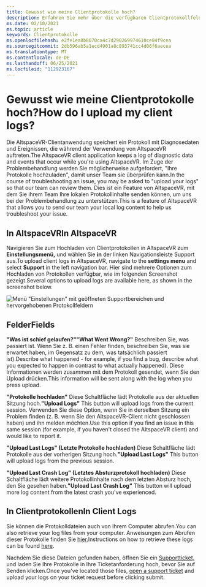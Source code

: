 ```yaml
---
title: Gewusst wie meine Clientprotokolle hoch?
description: Erfahren Sie mehr über die verfügbaren Clientprotokollfelder und wie Sie Clientprotokolle hochladen, wenn Probleme mit AltspaceVR vorliegen.
ms.date: 02/10/2021
ms.topic: article
keywords: Clientprotokolle
ms.openlocfilehash: e2fe1ea8b8070ca4c7d290269974610ce84f9cea
ms.sourcegitcommit: 2db596ab5a1ecd4901a8c893741cc4d06f6aecea
ms.translationtype: MT
ms.contentlocale: de-DE
ms.lasthandoff: 06/25/2021
ms.locfileid: "112923167"
---
```

# <a name="how-do-i-upload-my-client-logs"></a><span data-ttu-id="14cf7-104">Gewusst wie meine Clientprotokolle hoch?</span><span class="sxs-lookup"><span data-stu-id="14cf7-104">How do I upload my client logs?</span></span>

<span data-ttu-id="14cf7-105">Die AltspaceVR-Clientanwendung speichert ein Protokoll mit Diagnosedaten und Ereignissen, die während der Verwendung von AltspaceVR auftreten.</span><span class="sxs-lookup"><span data-stu-id="14cf7-105">The AltspaceVR client application keeps a log of diagnostic data and events that occur while you're using AltspaceVR.</span></span> <span data-ttu-id="14cf7-106">Im Zuge der Problembehandlung werden Sie möglicherweise aufgefordert, "Ihre Protokolle hochzuladen", damit unser Team sie überprüfen kann.</span><span class="sxs-lookup"><span data-stu-id="14cf7-106">In the course of troubleshooting an issue, you may be asked to "upload your logs" so that our team can review them.</span></span> <span data-ttu-id="14cf7-107">Dies ist ein Feature von AltspaceVR, mit dem Sie ihrem Team Ihre lokalen Protokollinhalte senden können, um uns bei der Problembehandlung zu unterstützen.</span><span class="sxs-lookup"><span data-stu-id="14cf7-107">This is a feature of AltspaceVR that allows you to send our team your local log content to help us troubleshoot your issue.</span></span>

## <a name="in-altspacevr"></a><span data-ttu-id="14cf7-108">In AltspaceVR</span><span class="sxs-lookup"><span data-stu-id="14cf7-108">In AltspaceVR</span></span>

<span data-ttu-id="14cf7-109">Navigieren Sie zum Hochladen von Clientprotokollen in AltspaceVR zum **Einstellungsmenü,** und wählen Sie **in** der linken Navigationsleiste Support aus.</span><span class="sxs-lookup"><span data-stu-id="14cf7-109">To upload client logs in AltspaceVR, navigate to the **settings menu** and select **Support** in the left navigation bar.</span></span> <span data-ttu-id="14cf7-110">Hier sind mehrere Optionen zum Hochladen von Protokollen verfügbar, wie im folgenden Screenshot gezeigt.</span><span class="sxs-lookup"><span data-stu-id="14cf7-110">Several options to upload logs are available here, as shown in the screenshot below.</span></span>

![Menü "Einstellungen" mit geöffneten Supportbereichen und hervorgehobenen Protokollfeldern](images/help-altvr-uploadlogs.png)

## <a name="fields"></a><span data-ttu-id="14cf7-112">Felder</span><span class="sxs-lookup"><span data-stu-id="14cf7-112">Fields</span></span>

<span data-ttu-id="14cf7-113">**"Was ist schief gelaufen?"**</span><span class="sxs-lookup"><span data-stu-id="14cf7-113">**"What Went Wrong?"**</span></span>
<span data-ttu-id="14cf7-114">Beschreiben Sie, was passiert ist. Wenn Sie z. B. einen Fehler finden, beschreiben Sie, was sie erwartet haben, im Gegensatz zu dem, was tatsächlich passiert ist).</span><span class="sxs-lookup"><span data-stu-id="14cf7-114">Describe what happened - for example, if you find a bug, describe what you expected to happen in contrast to what actually happened).</span></span> <span data-ttu-id="14cf7-115">Diese Informationen werden zusammen mit dem Protokoll gesendet, wenn Sie den Upload drücken.</span><span class="sxs-lookup"><span data-stu-id="14cf7-115">This information will be sent along with the log when you press upload.</span></span>

<span data-ttu-id="14cf7-116">**"Protokolle hochladen"** Diese Schaltfläche lädt Protokolle aus der aktuellen Sitzung hoch.</span><span class="sxs-lookup"><span data-stu-id="14cf7-116">**"Upload Logs"** This button will upload logs from the current session.</span></span> <span data-ttu-id="14cf7-117">Verwenden Sie diese Option, wenn Sie in derselben Sitzung ein Problem finden (z. B. wenn Sie den AltspaceVR-Client nicht geschlossen haben) und ihn melden möchten.</span><span class="sxs-lookup"><span data-stu-id="14cf7-117">Use this option if you find an issue in this same session (for example, if you haven't closed the AltspaceVR client) and would like to report it.</span></span>

<span data-ttu-id="14cf7-118">**"Upload Last Logs" (Letzte Protokolle hochladen)** Diese Schaltfläche lädt Protokolle aus der vorherigen Sitzung hoch.</span><span class="sxs-lookup"><span data-stu-id="14cf7-118">**"Upload Last Logs"** This button will upload logs from the previous session.</span></span>

<span data-ttu-id="14cf7-119">**"Upload Last Crash Log" (Letztes Absturzprotokoll hochladen)** Diese Schaltfläche lädt weitere Protokollinhalte nach dem letzten Absturz hoch, den Sie gesehen haben.</span><span class="sxs-lookup"><span data-stu-id="14cf7-119">**"Upload Last Crash Log"** This button will upload more log content from the latest crash you've experienced.</span></span>

## <a name="in-client-logs"></a><span data-ttu-id="14cf7-120">In Clientprotokollen</span><span class="sxs-lookup"><span data-stu-id="14cf7-120">In Client Logs</span></span>

<span data-ttu-id="14cf7-121">Sie können die Protokolldateien auch von Ihrem Computer abrufen.</span><span class="sxs-lookup"><span data-stu-id="14cf7-121">You can also retrieve your log files from your computer.</span></span> <span data-ttu-id="14cf7-122">Anweisungen zum Abrufen dieser Protokolle finden Sie [hier.](https://docs.microsoft.com/windows/mixed-reality/altspace-vr/faqs/app-version#in-client-logs)</span><span class="sxs-lookup"><span data-stu-id="14cf7-122">Instructions on how to retrieve these logs can be found [here](https://docs.microsoft.com/windows/mixed-reality/altspace-vr/faqs/app-version#in-client-logs).</span></span>

<span data-ttu-id="14cf7-123">Nachdem Sie diese Dateien gefunden haben, öffnen Sie ein [Supportticket,](https://help.altvr.com/hc/en-us/requests/new) und laden Sie Ihre Protokolle in Ihre Ticketanforderung hoch, bevor Sie auf Senden klicken.</span><span class="sxs-lookup"><span data-stu-id="14cf7-123">Once you've located those files, [open a support ticket](https://help.altvr.com/hc/en-us/requests/new) and upload your logs on your ticket request before clicking submit.</span></span>
